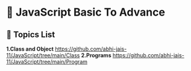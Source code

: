 # 🚀 JavaScript Basic To Advance

## 📖 Topics List 

**1.Class and Object** https://github.com/abhi-jais-11/JavaScript/tree/main/Class
**2.Programs** https://github.com/abhi-jais-11/JavaScript/tree/main/Program

